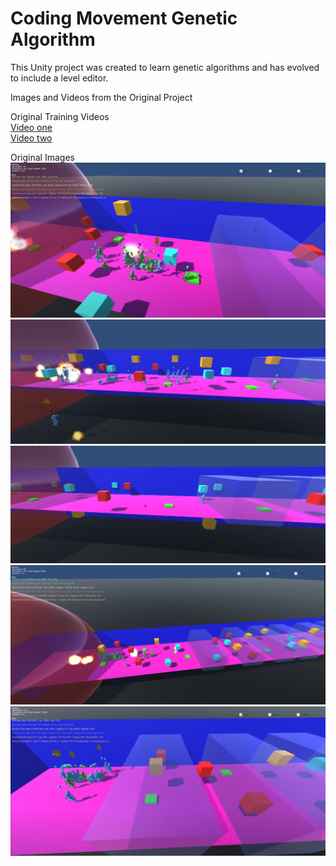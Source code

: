 

<h1 id="header" align ="centre">Coding Movement Genetic Algorithm</h1>
<body>
 <p>This Unity project was created to learn genetic algorithms and has evolved to include a level editor.</p>
 <p>Images and Videos from the Original Project</p>
 <p>
 Original Training Videos <br>
  <a href="https://youtu.be/w8RxMG3zRRs">
   Video one
  </a><br>
  <a href="https://youtu.be/UPXJDg1XFOo">
   Video two
  </a><br>
   </p>
   <p>
   Original Images <br>
  <img src="https://github.com/SarahRawlinson/CodingMovementGeneticAlgorithm/blob/main/Images/Capture.PNG" alt="GeneticAlgorithm1"/>
  <img src="https://github.com/SarahRawlinson/CodingMovementGeneticAlgorithm/blob/main/Images/Capture1.PNG" alt="GeneticAlgorithm1"/>
  <img src="https://github.com/SarahRawlinson/CodingMovementGeneticAlgorithm/blob/main/Images/Capture2.PNG" alt="GeneticAlgorithm1"/>
  <img src="https://github.com/SarahRawlinson/CodingMovementGeneticAlgorithm/blob/main/Images/Capture3.PNG" alt="GeneticAlgorithm1"/>
  <img src="https://github.com/SarahRawlinson/CodingMovementGeneticAlgorithm/blob/main/Images/Capture4.PNG" alt="GeneticAlgorithm1"/>
 </p>
</body>
